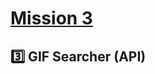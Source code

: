 # [Mission 3](https://github.com/learn-programmers/prgrms-fejs/issues/92)
## **3️⃣ GIF Searcher (API)**